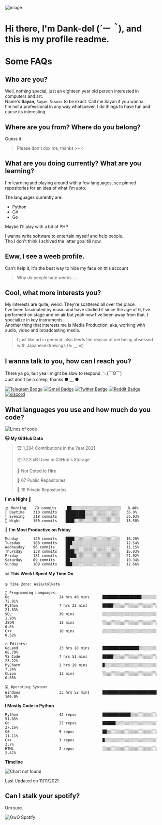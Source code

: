 ![image](https://user-images.githubusercontent.com/63096193/125182844-29f20800-e22f-11eb-8dc9-b0f2d29647bb.png)

# **Hi there, I'm Dank-del (*´ー｀*), and this is my profile readme.**
<!--  [![Profile views](https://gpvc.arturio.dev/dank-del)](https://github.com/dank-del) -->
# Some FAQs

## **Who are you?**

Well, nothing special, just an eighteen year old person interested in computers and art. \
Name's **Sayan**, `Sayan Biswas` to be exact. Call me Sayan if you wanna. \
I'm not a professional in any way whatsoever, I do things to have fun and cause its interesting.

## **Where are you from? Where do you belong?**

Guess it.
> Please don't dox me, thanks >~<

## **What are you doing currently? What are you learning?**

I'm learning and playing around with a few languages, see pinned repositories for an idea of what I'm upto.

The languages currently are:

- Python
- C#
- Go

Maybe I'll play with a bit of PHP

I wanna write software to entertain myself and help people. \
Tho I don't think I achived the latter goal till now.

## **Eww, I see a weeb profile.**

Can't help it, it's the best way to hide my face on this account
> Why do people hate weebs .-.

## **Cool, what more interests you?**

My interests are quite, weird. They're scattered all over the place. \
I've been fascinated by music and have studied it since the age of 6, I've performed on stage and on air but yeah now I've been away from that. I specialize in key instruments. \
Another thing that interests me is Media Production, aka, working with audio, video and broadcasting media.

> I just like art in general. also feeds the reason of me being obsessed with Japanese drawings (⋟ ﹏ ⋞)

## **I wanna talk to you, how can I reach you?**

There ya go, but yea I might be slow to respond. ＼(￣O￣) \
Just don't be a creep, thanks ● ﹏ ●

[![Telegram Badge](https://img.shields.io/badge/-dank_as_fuck-1ca0f1?style=flat-square&logo=telegram&logoColor=white&link=https://t.me/dank_as_fuck)](https://t.me/dank_as_fuck)
[![Gmail Badge](https://img.shields.io/badge/-chizuru@kanojo.tk-c14438?style=flat-square&logo=Gmail&logoColor=white&link=mailto:chizuru@kanojo.tk)](mailto:chizuru@kanojo.tk)
[![Twitter Badge](https://img.shields.io/twitter/follow/TheDankDel?style=social)](https://twitter.com/TheDankDel)
[![Reddit Badge](https://img.shields.io/reddit/user-karma/combined/dank_as_fuck_?style=social)](https://www.reddit.com/user/dank_as_fuck_/)
[![discord](https://discord-md-badge.vercel.app/api/shield/506536929152466945?style=social)](https://discordapp.com/users/506536929152466945)

## **What languages you use and how much do you code?**

<!--START_SECTION:waka-->
![Lines of code](https://img.shields.io/badge/From%20Hello%20World%20I%27ve%20Written-948502%20lines%20of%20code-blue)

**🐱 My GitHub Data** 

> 🏆 1,384 Contributions in the Year 2021
 > 
> 📦 72.3 kB Used in GitHub's Storage 
 > 
> 🚫 Not Opted to Hire
 > 
> 📜 67 Public Repositories 
 > 
> 🔑 19 Private Repositories  
 > 
**I'm a Night 🦉** 

```text
🌞 Morning    73 commits     ██░░░░░░░░░░░░░░░░░░░░░░░   8.48% 
🌆 Daytime    310 commits    █████████░░░░░░░░░░░░░░░░   36.0% 
🌃 Evening    318 commits    █████████░░░░░░░░░░░░░░░░   36.93% 
🌙 Night      160 commits    ████░░░░░░░░░░░░░░░░░░░░░   18.58%

```
📅 **I'm Most Productive on Friday** 

```text
Monday       140 commits    ████░░░░░░░░░░░░░░░░░░░░░   16.26% 
Tuesday      108 commits    ███░░░░░░░░░░░░░░░░░░░░░░   12.54% 
Wednesday    96 commits     ██░░░░░░░░░░░░░░░░░░░░░░░   11.15% 
Thursday     138 commits    ████░░░░░░░░░░░░░░░░░░░░░   16.03% 
Friday       181 commits    █████░░░░░░░░░░░░░░░░░░░░   21.02% 
Saturday     89 commits     ██░░░░░░░░░░░░░░░░░░░░░░░   10.34% 
Sunday       109 commits    ███░░░░░░░░░░░░░░░░░░░░░░   12.66%

```


📊 **This Week I Spent My Time On** 

```text
⌚︎ Time Zone: Asia/Kolkata

💬 Programming Languages: 
Go                       24 hrs 40 mins      ██████████████████░░░░░░░   72.81% 
Python                   7 hrs 23 mins       █████░░░░░░░░░░░░░░░░░░░░   21.83% 
SQL                      39 mins             ░░░░░░░░░░░░░░░░░░░░░░░░░   1.93% 
JSON                     12 mins             ░░░░░░░░░░░░░░░░░░░░░░░░░   0.6% 
C++                      10 mins             ░░░░░░░░░░░░░░░░░░░░░░░░░   0.52%

🔥 Editors: 
GoLand                   23 hrs 18 mins      █████████████████░░░░░░░░   68.79% 
VS Code                  7 hrs 51 mins       █████░░░░░░░░░░░░░░░░░░░░   23.22% 
PyCharm                  2 hrs 29 mins       █░░░░░░░░░░░░░░░░░░░░░░░░   7.34% 
CLion                    13 mins             ░░░░░░░░░░░░░░░░░░░░░░░░░   0.65%

💻 Operating System: 
Windows                  33 hrs 52 mins      █████████████████████████   100.0%

```

**I Mostly Code in Python** 

```text
Python                   42 repos            █████████████░░░░░░░░░░░░   51.85% 
Go                       22 repos            ██████░░░░░░░░░░░░░░░░░░░   27.16% 
C#                       9 repos             ██░░░░░░░░░░░░░░░░░░░░░░░   11.11% 
C++                      3 repos             █░░░░░░░░░░░░░░░░░░░░░░░░   3.7% 
HTML                     2 repos             ░░░░░░░░░░░░░░░░░░░░░░░░░   2.47%

```


**Timeline**

![Chart not found](https://raw.githubusercontent.com/Dank-del/Dank-del/main/charts/bar_graph.png) 


 Last Updated on 11/11/2021
<!--END_SECTION:waka-->

## **Can I stalk your spotify?**

Um sure.

![OwO Spotify](https://spotify-recently-played-readme.vercel.app/api?user=31fdrsslnr7nvq4ytqwtw7c4rxfm&count=5)
